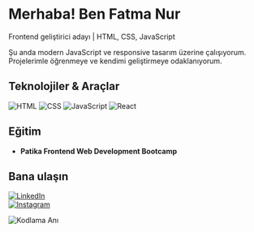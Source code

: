 #  Merhaba! Ben Fatma Nur

 Frontend geliştirici adayı | HTML, CSS, JavaScript

 Şu anda modern JavaScript ve responsive tasarım üzerine çalışıyorum. Projelerimle öğrenmeye ve kendimi geliştirmeye odaklanıyorum.  



##  Teknolojiler & Araçlar
![HTML](https://img.shields.io/badge/HTML5-E34F26?logo=html5&style=for-the-badge)
![CSS](https://img.shields.io/badge/CSS3-1572B6?logo=css3&style=for-the-badge)
![JavaScript](https://img.shields.io/badge/JavaScript-F7DF1E?logo=javascript&style=for-the-badge)
![React](https://img.shields.io/badge/React-61DAFB?logo=react&style=for-the-badge)



##  Eğitim
- **Patika Frontend Web Development Bootcamp**  




##  Bana ulaşın
[![LinkedIn](https://img.shields.io/badge/LinkedIn-0A66C2?logo=linkedin&style=for-the-badge)](https://www.linkedin.com/in/fatmanuryiğit/)  
[![Instagram](https://img.shields.io/badge/Instagram-E4405F?logo=instagram&style=for-the-badge)](https://www.instagram.com/fnuryigit/)  

![Kodlama Anı](https://tenor.com/tr/view/cat-computer-typing-fast-gif-5368357)
